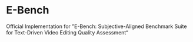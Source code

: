 # E-Bench
Official Implementation for ”E-Bench: Subjective-Aligned Benchmark Suite for Text-Driven Video Editing Quality Assessment“
